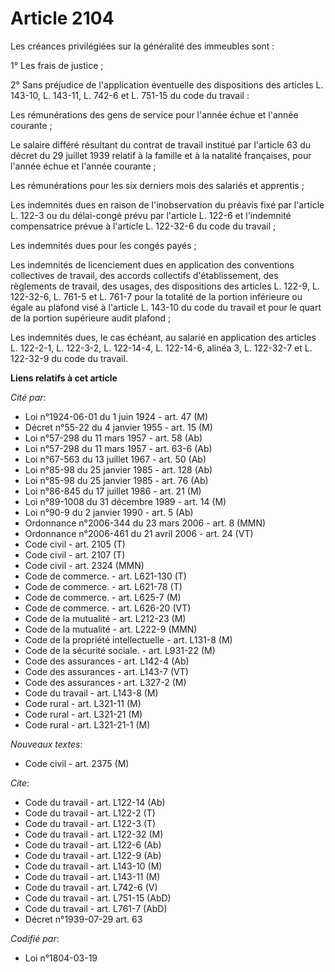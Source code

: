 # Article 2104

Les créances privilégiées sur la généralité des immeubles sont :

1° Les frais de justice ;

2° Sans préjudice de l'application éventuelle des dispositions des articles L. 143-10, L. 143-11, L. 742-6 et L. 751-15 du
code du travail :

Les rémunérations des gens de service pour l'année échue et l'année courante ;

Le salaire différé résultant du contrat de travail institué par l'article 63 du décret du 29 juillet 1939 relatif à la
famille et à la natalité françaises, pour l'année échue et l'année courante ;

Les rémunérations pour les six derniers mois des salariés et apprentis ;

Les indemnités dues en raison de l'inobservation du préavis fixé par l'article L. 122-3 ou du délai-congé prévu par l'article
L. 122-6 et l'indemnité compensatrice prévue à l'article L. 122-32-6 du code du travail ;

Les indemnités dues pour les congés payés ;

Les indemnités de licenciement dues en application des conventions collectives de travail, des accords collectifs
d'établissement, des règlements de travail, des usages, des dispositions des articles L. 122-9, L. 122-32-6, L. 761-5 et L.
761-7 pour la totalité de la portion inférieure ou égale au plafond visé à l'article L. 143-10 du code du travail et pour le
quart de la portion supérieure audit plafond ;

Les indemnités dues, le cas échéant, au salarié en application des articles L. 122-2-1, L. 122-3-2, L. 122-14-4, L. 122-14-6,
alinéa 3, L. 122-32-7 et L. 122-32-9 du code du travail.

**Liens relatifs à cet article**

_Cité par_:

  - Loi n°1924-06-01 du 1 juin 1924 - art. 47 (M)
  - Décret n°55-22 du 4 janvier 1955 - art. 15 (M)
  - Loi n°57-298 du 11 mars 1957 - art. 58 (Ab)
  - Loi n°57-298 du 11 mars 1957 - art. 63-6 (Ab)
  - Loi n°67-563 du 13 juillet 1967 - art. 50 (Ab)
  - Loi n°85-98 du 25 janvier 1985 - art. 128 (Ab)
  - Loi n°85-98 du 25 janvier 1985 - art. 76 (Ab)
  - Loi n°86-845 du 17 juillet 1986 - art. 21 (M)
  - Loi n°89-1008 du 31 décembre 1989 - art. 14 (M)
  - Loi n°90-9 du 2 janvier 1990 - art. 5 (Ab)
  - Ordonnance n°2006-344 du 23 mars 2006 - art. 8 (MMN)
  - Ordonnance n°2006-461 du 21 avril 2006 - art. 24 (VT)
  - Code civil - art. 2105 (T)
  - Code civil - art. 2107 (T)
  - Code civil - art. 2324 (MMN)
  - Code de commerce. - art. L621-130 (T)
  - Code de commerce. - art. L621-78 (T)
  - Code de commerce. - art. L625-7 (M)
  - Code de commerce. - art. L626-20 (VT)
  - Code de la mutualité - art. L212-23 (M)
  - Code de la mutualité - art. L222-9 (MMN)
  - Code de la propriété intellectuelle - art. L131-8 (M)
  - Code de la sécurité sociale. - art. L931-22 (M)
  - Code des assurances - art. L142-4 (Ab)
  - Code des assurances - art. L143-7 (VT)
  - Code des assurances - art. L327-2 (M)
  - Code du travail - art. L143-8 (M)
  - Code rural - art. L321-11 (M)
  - Code rural - art. L321-21 (M)
  - Code rural - art. L321-21-1 (M)

_Nouveaux textes_:

  - Code civil - art. 2375 (M)

_Cite_:

  - Code du travail - art. L122-14 (Ab)
  - Code du travail - art. L122-2 (T)
  - Code du travail - art. L122-3 (T)
  - Code du travail - art. L122-32 (M)
  - Code du travail - art. L122-6 (Ab)
  - Code du travail - art. L122-9 (Ab)
  - Code du travail - art. L143-10 (M)
  - Code du travail - art. L143-11 (M)
  - Code du travail - art. L742-6 (V)
  - Code du travail - art. L751-15 (AbD)
  - Code du travail - art. L761-7 (AbD)
  - Décret n°1939-07-29 art. 63

_Codifié par_:

  - Loi n°1804-03-19
